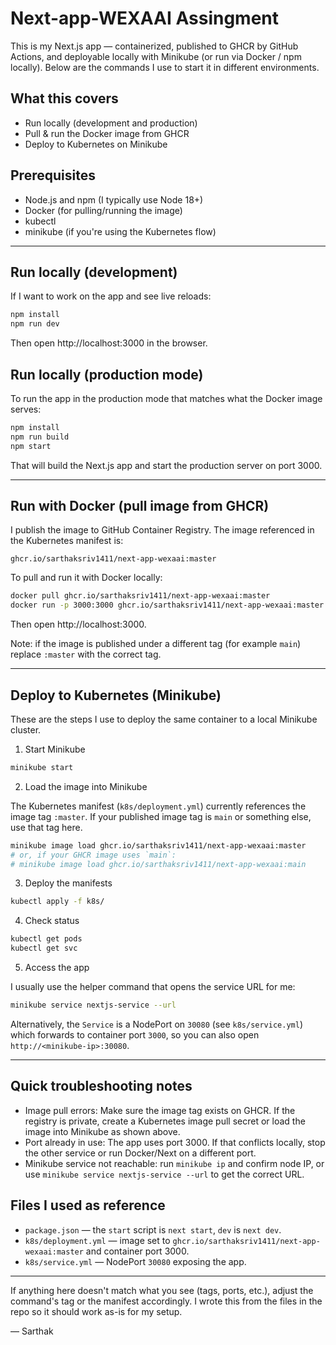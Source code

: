 # Next-app-WEXAAI Assingment

This is my Next.js app — containerized, published to GHCR by GitHub Actions, and deployable locally with Minikube (or run via Docker / npm locally). Below are the commands I use to start it in different environments.

## What this covers
- Run locally (development and production)
- Pull & run the Docker image from GHCR
- Deploy to Kubernetes on Minikube

## Prerequisites
- Node.js and npm (I typically use Node 18+)
- Docker (for pulling/running the image)
- kubectl
- minikube (if you're using the Kubernetes flow)

---

## Run locally (development)
If I want to work on the app and see live reloads:

```bash
npm install
npm run dev
```

Then open http://localhost:3000 in the browser.

## Run locally (production mode)
To run the app in the production mode that matches what the Docker image serves:

```bash
npm install
npm run build
npm start
```

That will build the Next.js app and start the production server on port 3000.

---

## Run with Docker (pull image from GHCR)
I publish the image to GitHub Container Registry. The image referenced in the Kubernetes manifest is:

```
ghcr.io/sarthaksriv1411/next-app-wexaai:master
```

To pull and run it with Docker locally:

```bash
docker pull ghcr.io/sarthaksriv1411/next-app-wexaai:master
docker run -p 3000:3000 ghcr.io/sarthaksriv1411/next-app-wexaai:master
```

Then open http://localhost:3000.

Note: if the image is published under a different tag (for example `main`) replace `:master` with the correct tag.

---

## Deploy to Kubernetes (Minikube)
These are the steps I use to deploy the same container to a local Minikube cluster.

1. Start Minikube

```bash
minikube start
```

2. Load the image into Minikube

The Kubernetes manifest (`k8s/deployment.yml`) currently references the image tag `:master`. If your published image tag is `main` or something else, use that tag here.

```bash
minikube image load ghcr.io/sarthaksriv1411/next-app-wexaai:master
# or, if your GHCR image uses `main`:
# minikube image load ghcr.io/sarthaksriv1411/next-app-wexaai:main
```

3. Deploy the manifests

```bash
kubectl apply -f k8s/
```

4. Check status

```bash
kubectl get pods
kubectl get svc
```

5. Access the app

I usually use the helper command that opens the service URL for me:

```bash
minikube service nextjs-service --url
```

Alternatively, the `Service` is a NodePort on `30080` (see `k8s/service.yml`) which forwards to container port `3000`, so you can also open `http://<minikube-ip>:30080`.

---

## Quick troubleshooting notes
- Image pull errors: Make sure the image tag exists on GHCR. If the registry is private, create a Kubernetes image pull secret or load the image into Minikube as shown above.
- Port already in use: The app uses port 3000. If that conflicts locally, stop the other service or run Docker/Next on a different port.
- Minikube service not reachable: run `minikube ip` and confirm node IP, or use `minikube service nextjs-service --url` to get the correct URL.

## Files I used as reference
- `package.json` — the `start` script is `next start`, `dev` is `next dev`.
- `k8s/deployment.yml` — image set to `ghcr.io/sarthaksriv1411/next-app-wexaai:master` and container port 3000.
- `k8s/service.yml` — NodePort `30080` exposing the app.

---

If anything here doesn't match what you see (tags, ports, etc.), adjust the command's tag or the manifest accordingly. I wrote this from the files in the repo so it should work as-is for my setup.

— Sarthak
